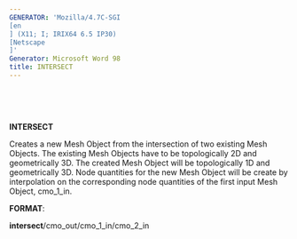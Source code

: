 ```yaml
---
GENERATOR: 'Mozilla/4.7C-SGI 
[en
] (X11; I; IRIX64 6.5 IP30) 
[Netscape
]'
Generator: Microsoft Word 98
title: INTERSECT
---
```


 

 

 **INTERSECT**

  Creates a new Mesh Object from the intersection of two existing Mesh
  Objects. The existing Mesh Objects have to be topologically 2D and
  geometrically 3D. The created Mesh Object will be topologically 1D
  and geometrically 3D. Node quantities for the new Mesh Object will
  be create by interpolation on the corresponding node quantities of
  the first input Mesh Object, cmo\_1\_in.

 **FORMAT**:

  **intersect**/cmo\_out/cmo\_1\_in/cmo\_2\_in
